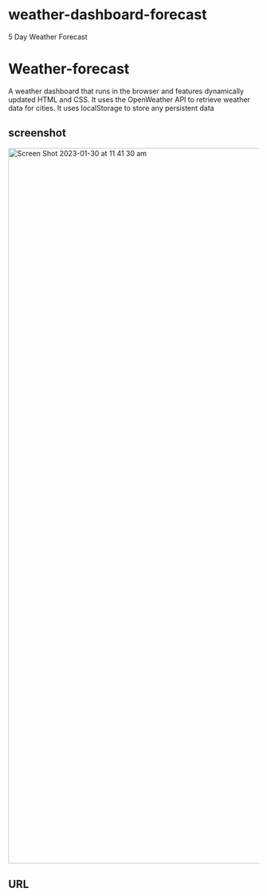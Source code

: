 # weather-dashboard-forecast
5 Day Weather Forecast

# Weather-forecast
A weather dashboard that runs in the browser and features dynamically updated HTML and CSS. It uses the OpenWeather API to retrieve weather data for cities. It uses localStorage to store any persistent data


## screenshot
<img width="1436" alt="Screen Shot 2023-01-30 at 11 41 30 am" src="https://user-images.githubusercontent.com/113915529/215365990-b04c22b3-1e3c-4856-a32e-3d6d1d5f4e56.png">



## URL

